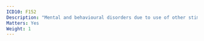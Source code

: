 ```yaml
---
ICD10: F152
Description: "Mental and behavioural disorders due to use of other stimulants, including caffeine: Dependence syndrome"
Matters: Yes
Weight: 1
---
```


